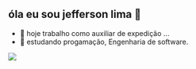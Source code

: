 ## óla eu sou jefferson lima 👋


- 🔭 hoje trabalho como auxiliar de expedição ...
- 🌱 estudando progamação, Engenharia de software.
  

<picture>
  <source
    srcset="https://github-readme-stats.vercel.app/api?username=jeffersonsilvaa300&show_icons=true&theme=dark"
    media="(prefers-color-scheme: dark)"
  />
  <source
    srcset="https://github-readme-stats.vercel.app/api?username=jeffersonsilvaa300&show_icons=true"
    media="(prefers-color-scheme: light), (prefers-color-scheme: no-preference)"
  />
  <img src="https://github-readme-stats.vercel.app/api?username=jeffersonsilvaa300&show_icons=true" />
</picture>

